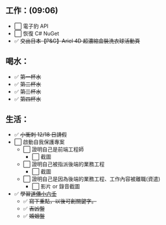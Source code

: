 ## 工作：(09:06)

- ⬜ 電子豹 API
- ⬜ 恢復 C# NuGet
- ✅ ~~交出日本【P&G】Ariel 4D 超濃縮盒裝洗衣球活動頁~~

## 喝水：

- ✅ ~~第一杯水~~
- ✅ ~~第二杯水~~
- ✅ ~~第三杯水~~
- ✅ ~~第四杯水~~

## 生活：

- ✅ ~~小衝刺 12/18 日請假~~
- ⬜ 啟動自我保護專案
  - ⬜ 證明自己是前端工程師
    - ⬜ 截圖
  - ⬜ 證明自己被指派後端的業務工程
    - ⬜ 截圖
  - ⬜ 證明自己是因為後端的業務工程、工作內容被離職(資遣)
    - ⬜ 影片 or 錄音截圖
- ✅ ~~學習[道傳小六壬](/occult/小六壬/道傳小六壬.md)~~
  - ✅ ~~寫下重點，以後可創關鍵字。~~
  - ✅ ~~吉凶盤~~
  - ✅ ~~婚姻盤~~
